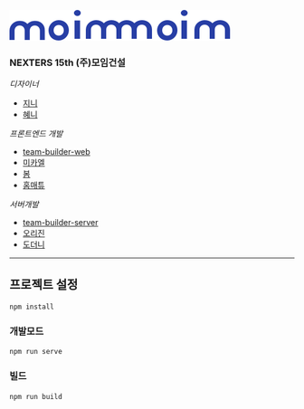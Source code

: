 ![모임모임.com](./moimmoim.png)

### NEXTERS 15th (주)모임건설
*디자이너*
- [지니]()
- [혜니]()

*프론트엔드 개발*
- [team-builder-web](https://github.com/Nexters/team-builder-web)
- [미카엘](https://github.com/leekwanho)
- [봄](https://github.com/BBBOMi)
- [홈매튜](https://github.com/inhyuck)

*서버개발*
- [team-builder-server](https://github.com/Nexters/team-builder-server)
- [오리진](https://github.com/Namkiwon)
- [도더니](https://github.com/sojeongw)

---

## 프로젝트 설정
```
npm install
```

### 개발모드
```
npm run serve
```

### 빌드
```
npm run build
```
